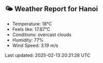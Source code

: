 <!-- WEATHER-START -->
## 🌤 Weather Report for Hanoi

- Temperature: 18°C
- Feels like: 17.87°C
- Conditions: overcast clouds
- Humidity: 77%
- Wind Speed: 3.19 m/s

Last updated: 2025-02-13 20:21:28 UTC
<!-- WEATHER-END -->

